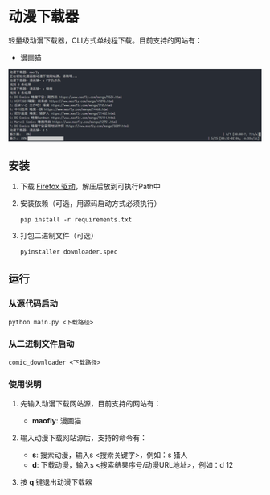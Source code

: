 # 动漫下载器

轻量级动漫下载器，CLI方式单线程下载。目前支持的网站有：
- 漫画猫

![截图](docs/screenshot.png)

## 安装

1. 下载 [Firefox 驱动](https://github.com/mozilla/geckodriver/releases)，解压后放到可执行Path中
2. 安装依赖（可选，用源码启动方式必须执行）
   
   ```shell
   pip install -r requirements.txt
   ```
3. 打包二进制文件（可选）

   ```shell
   pyinstaller downloader.spec
   ```

## 运行

### 从源代码启动

```shell
python main.py <下载路径>
```

### 从二进制文件启动

```shell
comic_downloader <下载路径>
```

### 使用说明

1. 先输入动漫下载网站源，目前支持的网站有：
   * **maofly**: 漫画猫

2. 输入动漫下载网站源后，支持的命令有：
   * **s**: 搜索动漫，输入s <搜索关键字>，例如：s 猎人
   * **d**: 下载动漫，输入s <搜索结果序号/动漫URL地址>，例如：d 12

3. 按 **q** 键退出动漫下载器